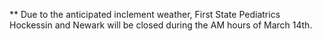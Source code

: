 [comment]: <> (Enter text below to display a message on all pages of the FSP website)
** Due to the anticipated inclement weather, First State Pediatrics Hockessin and Newark will be closed during the AM hours of March 14th.
